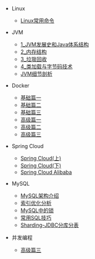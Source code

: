 
[//]: # ( - 从零开始带你成为MySQL实战优化高手)

[//]: # ( )
[//]: # (     - [64 深入研究索引之前，先来看看磁盘数据页的存储结构]&#40;/md/mysql/从零开始带你成为MySQL实战优化高手/64-108/64.md&#41;)

[//]: # (     - [65 假设没有任何索引，数据库是如何根据查询语句搜索数据的]&#40;/md/mysql/从零开始带你成为MySQL实战优化高手/64-108/65.md&#41;)

[//]: # (     - [66 不断在表中插入数据时，物理存储是如何进行页分裂的]&#40;/md/mysql/从零开始带你成为MySQL实战优化高手/64-108/66.md&#41;)

[//]: # (     - [67 基于主键的索引是如何设计的，以及如何根据主键索引查询]&#40;/md/mysql/从零开始带你成为MySQL实战优化高手/64-108/67.md&#41;)

[//]: # (     - [68 索引的页存储物理结构，是如何用B+树来实现的]&#40;/md/mysql/从零开始带你成为MySQL实战优化高手/64-108/68.md&#41;)

[//]: # (     - [69 更新数据的时候，自动维护的聚簇索引到底是什么]&#40;/md/mysql/从零开始带你成为MySQL实战优化高手/64-108/69.md&#41;)

[//]: # (     - [70 针对主键之外的字段建立的二级索引，又是如何运作的]&#40;/md/mysql/从零开始带你成为MySQL实战优化高手/64-108/70.md&#41;)

[//]: # (     - [71 插入数据时到底是如何维护好不同索引的B+树的]&#40;/md/mysql/从零开始带你成为MySQL实战优化高手/64-108/71.md&#41;)

[//]: # (     - [72 一个表里是不是索引搞的越多越好？那你就大错特错了]&#40;/md/mysql/从零开始带你成为MySQL实战优化高手/64-108/72.md&#41;)

[//]: # (     - [73 通过一步一图来深入理解联合索引查询原理以及全值匹配规则]&#40;/md/mysql/从零开始带你成为MySQL实战优化高手/64-108/73.md&#41;)

[//]: # (     - [74 再来看看几个最常见和最基本的索引使用规则]&#40;/md/mysql/从零开始带你成为MySQL实战优化高手/64-108/74.md&#41;)

[//]: # (     - [75 当我们在SQL里进行排序的时候，如何才能使用索引]&#40;/md/mysql/从零开始带你成为MySQL实战优化高手/64-108/75.md&#41;)

[//]: # (     - [76 当我们在SQL里进行分组的时候，如何才能使用索引]&#40;/md/mysql/从零开始带你成为MySQL实战优化高手/64-108/76.md&#41;)

[//]: # (     - [77 回表查询对性能的损害以及覆盖索引是什么]&#40;/md/mysql/从零开始带你成为MySQL实战优化高手/64-108/77.md&#41;)

[//]: # (     - [78 设计索引的时候，我们一般要考虑哪些因素呢（上）]&#40;/md/mysql/从零开始带你成为MySQL实战优化高手/64-108/78.md&#41;)

[//]: # (     - [79 设计索引的时候，我们一般要考虑哪些因素呢（中）]&#40;/md/mysql/从零开始带你成为MySQL实战优化高手/64-108/79.md&#41;)

[//]: # (     - [80 设计索引的时候，我们一般要考虑哪些因素呢（下）]&#40;/md/mysql/从零开始带你成为MySQL实战优化高手/64-108/80.md&#41;)

[//]: # (     - [81 案例实战：陌生人社交APP的MySQL索引设计实战（1）]&#40;/md/mysql/从零开始带你成为MySQL实战优化高手/64-108/81.md&#41;)

[//]: # (     - [82 案例实战：陌生人社交APP的MySQL索引设计实战（2）]&#40;/md/mysql/从零开始带你成为MySQL实战优化高手/64-108/82.md&#41;)

[//]: # (     - [83 案例实战：陌生人社交APP的MySQL索引设计实战（3）]&#40;/md/mysql/从零开始带你成为MySQL实战优化高手/64-108/83.md&#41;)

[//]: # (     - [84 案例实战：陌生人社交APP的MySQL索引设计实战（4）]&#40;/md/mysql/从零开始带你成为MySQL实战优化高手/64-108/84.md&#41;)

[//]: # (     - [85 提纲挈领的告诉你，SQL语句的执行计划和性能优化有什么关系]&#40;/md/mysql/从零开始带你成为MySQL实战优化高手/64-108/85.md&#41;)

[//]: # (     - [86 以MySQL单表查询来举例，看看执行计划包含哪些内容（1）]&#40;/md/mysql/从零开始带你成为MySQL实战优化高手/64-108/86.md&#41;)

[//]: # (     - [87 以MySQL单表查询来举例，看看执行计划包含哪些内容（2）]&#40;/md/mysql/从零开始带你成为MySQL实战优化高手/64-108/87.md&#41;)

[//]: # (     - [88 再次重温写出各种SQL语句的时候，会用什么执行计划（1）]&#40;/md/mysql/从零开始带你成为MySQL实战优化高手/64-108/88.md&#41;)

[//]: # (     - [89 再次重温写出各种SQL语句的时候，会用什么执行计划（2）]&#40;/md/mysql/从零开始带你成为MySQL实战优化高手/64-108/89.md&#41;)

[//]: # (     - [90 再次重温写出各种SQL语句的时候，会用什么执行计划（3）]&#40;/md/mysql/从零开始带你成为MySQL实战优化高手/64-108/90.md&#41;)

 - Linux

     - [Linux常用命令](/md/Linux常用命令/常用命令.md)

 - JVM

   - [1_JVM发展史和Java体系结构](/md/JVM/1_JVM发展史和Java体系结构/README.md)
   - [2_内存结构](/md/JVM/2_内存结构/README.md)
   - [3_垃圾回收](/md/JVM/3_垃圾回收/README.md)
   - [4_类加载与字节码技术](/md/JVM/4_类加载与字节码技术/README.md)
   - [JVM细节剖析](/md/JVM/JVM细节剖析/README.md)

 - Docker
    
   - [基础篇一](/md/Docker/基础篇/基础篇一.md) 
   - [基础篇二](/md/Docker/基础篇/基础篇二.md) 
   - [基础篇三](/md/Docker/基础篇/基础篇三.md) 
   - [高级篇一](/md/Docker/高级篇/高级篇一.md) 
   - [高级篇二](/md/Docker/高级篇/高级篇二.md) 
   - [高级篇三](/md/Docker/高级篇/高级篇三.md) 

 - Spring Cloud

   - [Spring Cloud(上)](/md/SpringCloud/SpringCloud上/README.md) 
   - [Spring Cloud(下)](/md/SpringCloud/SpringCloud下/README.md)
   - [Spring Cloud Alibaba](/md/SpringCloud/SpringCloudAlibaba/README.md)

 - MySQL

   - [MySQL架构介绍](/md/mysql/散记MySQL/MySQL架构介绍/README.md) 
   - [索引优化分析](/md/mysql/散记MySQL/索引优化分析/README.md) 
   - [MySQL中的锁](/md/mysql/散记MySQL/MySQL中的锁/README.md) 
   - [常用SQL技巧](/md/mysql/散记MySQL/常用SQL技巧/README.md) 
   - [Sharding-JDBC分库分表](/md/mysql/散记MySQL/Sharding-JDBC分库分表/README.md) 

 - 并发编程
     
   - [高级篇三](/md/Docker/高级篇/高级篇三.md) 